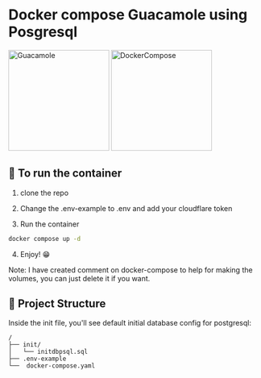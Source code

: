 # Docker compose Guacamole using Posgresql

<span>
<img src="https://upload.wikimedia.org/wikipedia/commons/3/31/Apache_Guacamole_logo.png" width="200" alt="Guacamole"/>
<img src="https://raw.githubusercontent.com/docker/compose/main/logo.png" width="200" alt="DockerCompose"/>
</span>

## 🧞 To run the container

1. clone the repo 

2. Change the .env-example to .env and add your cloudflare token

3. Run the container
```sh
docker compose up -d
```

4. Enjoy! 😁

Note: I have created comment on docker-compose to help for making the volumes, you can just delete it if you want.

## 🚀 Project Structure

Inside the init file, you'll see default initial database config for postgresql:

```text
/
├── init/
│   └── initdbpsql.sql
├── .env-example
└──  docker-compose.yaml
```